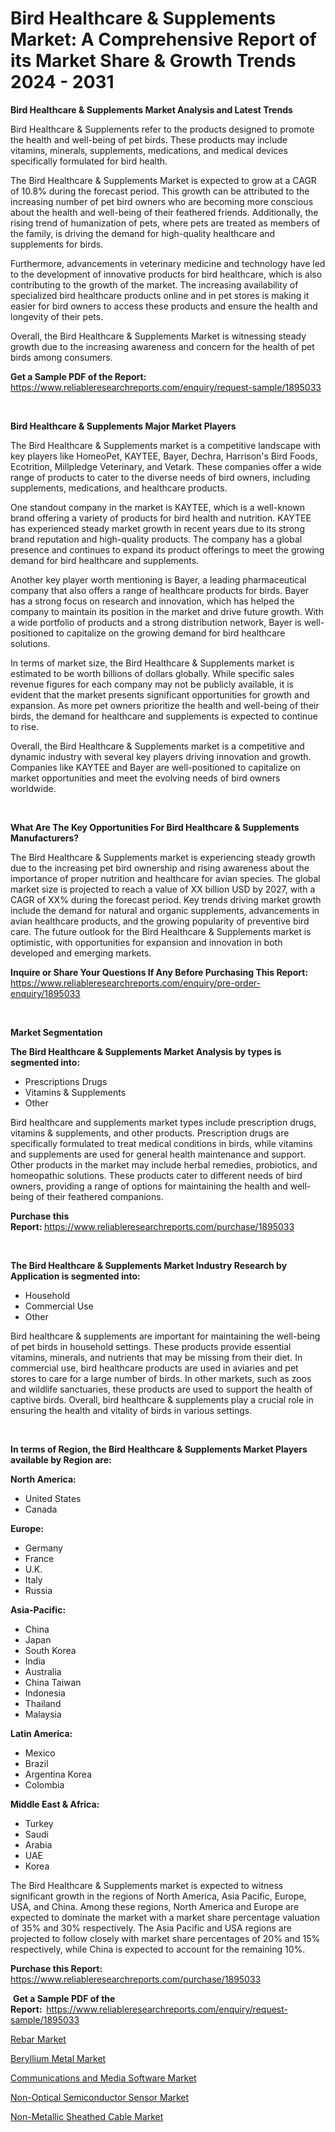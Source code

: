 <p><h1>Bird Healthcare & Supplements Market: A Comprehensive Report of its Market Share & Growth Trends 2024 - 2031</h1></p><p><strong>Bird Healthcare & Supplements Market Analysis and Latest Trends</strong></p>
<p><p>Bird Healthcare & Supplements refer to the products designed to promote the health and well-being of pet birds. These products may include vitamins, minerals, supplements, medications, and medical devices specifically formulated for bird health.</p><p>The Bird Healthcare & Supplements Market is expected to grow at a CAGR of 10.8% during the forecast period. This growth can be attributed to the increasing number of pet bird owners who are becoming more conscious about the health and well-being of their feathered friends. Additionally, the rising trend of humanization of pets, where pets are treated as members of the family, is driving the demand for high-quality healthcare and supplements for birds.</p><p>Furthermore, advancements in veterinary medicine and technology have led to the development of innovative products for bird healthcare, which is also contributing to the growth of the market. The increasing availability of specialized bird healthcare products online and in pet stores is making it easier for bird owners to access these products and ensure the health and longevity of their pets.</p><p>Overall, the Bird Healthcare & Supplements Market is witnessing steady growth due to the increasing awareness and concern for the health of pet birds among consumers.</p></p>
<p><strong>Get a Sample PDF of the Report:&nbsp;</strong> <a href="https://www.reliableresearchreports.com/enquiry/request-sample/1895033">https://www.reliableresearchreports.com/enquiry/request-sample/1895033</a></p>
<p>&nbsp;</p>
<p><strong>Bird Healthcare & Supplements Major Market Players</strong></p>
<p><p>The Bird Healthcare & Supplements market is a competitive landscape with key players like HomeoPet, KAYTEE, Bayer, Dechra, Harrison's Bird Foods, Ecotrition, Millpledge Veterinary, and Vetark. These companies offer a wide range of products to cater to the diverse needs of bird owners, including supplements, medications, and healthcare products.</p><p>One standout company in the market is KAYTEE, which is a well-known brand offering a variety of products for bird health and nutrition. KAYTEE has experienced steady market growth in recent years due to its strong brand reputation and high-quality products. The company has a global presence and continues to expand its product offerings to meet the growing demand for bird healthcare and supplements.</p><p>Another key player worth mentioning is Bayer, a leading pharmaceutical company that also offers a range of healthcare products for birds. Bayer has a strong focus on research and innovation, which has helped the company to maintain its position in the market and drive future growth. With a wide portfolio of products and a strong distribution network, Bayer is well-positioned to capitalize on the growing demand for bird healthcare solutions.</p><p>In terms of market size, the Bird Healthcare & Supplements market is estimated to be worth billions of dollars globally. While specific sales revenue figures for each company may not be publicly available, it is evident that the market presents significant opportunities for growth and expansion. As more pet owners prioritize the health and well-being of their birds, the demand for healthcare and supplements is expected to continue to rise.</p><p>Overall, the Bird Healthcare & Supplements market is a competitive and dynamic industry with several key players driving innovation and growth. Companies like KAYTEE and Bayer are well-positioned to capitalize on market opportunities and meet the evolving needs of bird owners worldwide.</p></p>
<p>&nbsp;</p>
<p><strong>What Are The Key Opportunities For Bird Healthcare & Supplements Manufacturers?</strong></p>
<p><p>The Bird Healthcare & Supplements market is experiencing steady growth due to the increasing pet bird ownership and rising awareness about the importance of proper nutrition and healthcare for avian species. The global market size is projected to reach a value of XX billion USD by 2027, with a CAGR of XX% during the forecast period. Key trends driving market growth include the demand for natural and organic supplements, advancements in avian healthcare products, and the growing popularity of preventive bird care. The future outlook for the Bird Healthcare & Supplements market is optimistic, with opportunities for expansion and innovation in both developed and emerging markets.</p></p>
<p><strong>Inquire or Share Your Questions If Any Before Purchasing This Report:</strong> <a href="https://www.reliableresearchreports.com/enquiry/pre-order-enquiry/1895033">https://www.reliableresearchreports.com/enquiry/pre-order-enquiry/1895033</a></p>
<p>&nbsp;</p>
<p><strong>Market Segmentation</strong></p>
<p><strong>The Bird Healthcare & Supplements Market Analysis by types is segmented into:</strong></p>
<p><ul><li>Prescriptions Drugs</li><li>Vitamins & Supplements</li><li>Other</li></ul></p>
<p><p>Bird healthcare and supplements market types include prescription drugs, vitamins & supplements, and other products. Prescription drugs are specifically formulated to treat medical conditions in birds, while vitamins and supplements are used for general health maintenance and support. Other products in the market may include herbal remedies, probiotics, and homeopathic solutions. These products cater to different needs of bird owners, providing a range of options for maintaining the health and well-being of their feathered companions.</p></p>
<p><strong>Purchase this Report:&nbsp;</strong><a href="https://www.reliableresearchreports.com/purchase/1895033">https://www.reliableresearchreports.com/purchase/1895033</a></p>
<p>&nbsp;</p>
<p><strong>The Bird Healthcare & Supplements Market Industry Research by Application is segmented into:</strong></p>
<p><ul><li>Household</li><li>Commercial Use</li><li>Other</li></ul></p>
<p><p>Bird healthcare & supplements are important for maintaining the well-being of pet birds in household settings. These products provide essential vitamins, minerals, and nutrients that may be missing from their diet. In commercial use, bird healthcare products are used in aviaries and pet stores to care for a large number of birds. In other markets, such as zoos and wildlife sanctuaries, these products are used to support the health of captive birds. Overall, bird healthcare & supplements play a crucial role in ensuring the health and vitality of birds in various settings.</p></p>
<p>&nbsp;</p>
<p><strong>In terms of Region, the Bird Healthcare & Supplements Market Players available by Region are:</strong></p>
<p>
    <p> <strong> North America: </strong>
        <ul>
            <li>United States</li>
            <li>Canada</li>
        </ul>
        </p> 
    <p> <strong> Europe: </strong>
        <ul>
            <li>Germany</li>
            <li>France</li>
            <li>U.K.</li>
            <li>Italy</li>
            <li>Russia</li>
        </ul>
        </p> 
    <p> <strong> Asia-Pacific: </strong>
        <ul>
            <li>China</li>
            <li>Japan</li>
            <li>South Korea</li>
            <li>India</li>
            <li>Australia</li>
            <li>China Taiwan</li>
            <li>Indonesia</li>
            <li>Thailand</li>
            <li>Malaysia</li>
        </ul>
        </p> 
    <p> <strong> Latin America: </strong>
        <ul>
            <li>Mexico</li>
            <li>Brazil</li>
            <li>Argentina Korea</li>
            <li>Colombia</li>
        </ul>
        </p> 
    <p> <strong> Middle East & Africa: </strong>
        <ul>
            <li>Turkey</li>
            <li>Saudi</li>
            <li>Arabia</li>
            <li>UAE</li>
            <li>Korea</li>
        </ul>
    </p>
    </p>
<p><p>The Bird Healthcare & Supplements market is expected to witness significant growth in the regions of North America, Asia Pacific, Europe, USA, and China. Among these regions, North America and Europe are expected to dominate the market with a market share percentage valuation of 35% and 30% respectively. The Asia Pacific and USA regions are projected to follow closely with market share percentages of 20% and 15% respectively, while China is expected to account for the remaining 10%.</p></p>
<p><strong>Purchase this Report: </strong><a href="https://www.reliableresearchreports.com/purchase/1895033">https://www.reliableresearchreports.com/purchase/1895033</a></p>
<p>&nbsp;<strong>Get a Sample PDF of the Report:&nbsp;&nbsp;</strong><a href="https://www.reliableresearchreports.com/enquiry/request-sample/1895033">https://www.reliableresearchreports.com/enquiry/request-sample/1895033</a></p>
<p><strong></strong></p>
<p><p><a href="https://view.publitas.com/reportprime-1/rebar-market-furnish-information-about-market-size-market-share-market-dynamics-and-projections-spanning-from-2024-to-2031/">Rebar Market</a></p><p><a href="https://view.publitas.com/reportprime-1/beryllium-metal-market-size-and-growth-market-segmentation-regional-and-country-breakdowns-and-market-trends-for-period-from-2024-2031/">Beryllium Metal Market</a></p><p><a href="https://github.com/sofayahoo2023/Market-Research-Report-List-3/blob/main/communications-and-media-software-market.md">Communications and Media Software Market</a></p><p><a href="https://zircon-bluebell-299.notion.site/Insights-into-Non-Optical-Semiconductor-Sensor-Market-Size-Analysing-Market-Share-Trends-and-Grow-0e444431d53743b58615c39f878017a7">Non-Optical Semiconductor Sensor Market</a></p><p><a href="https://iodized-pantydraco-05c.notion.site/Non-Metallic-Sheathed-Cable-Market-Size-and-Growth-Market-Segmentation-Regional-and-Country-Breakd-ef160248e926427dbe56baee184db563">Non-Metallic Sheathed Cable Market</a></p></p>